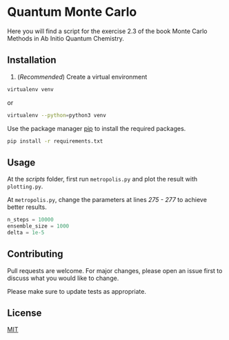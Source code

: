 # Quantum Monte Carlo

Here you will find a script for the exercise 2.3 of the book Monte Carlo Methods in Ab Initio Quantum
Chemistry.

## Installation

1. (*Recommended*) Create a virtual environment 

```bash
virtualenv venv
```

or 

```bash
virtualenv --python=python3 venv
```
 
Use the package manager [pip](https://pip.pypa.io/en/stable/) to install the required packages.

```bash
pip install -r requirements.txt
```

## Usage

At the *scripts* folder, first run ```metropolis.py``` and plot the result with ```plotting.py```.

At ```metropolis.py```, change the parameters at lines *275 - 277* to achieve better results.
```python
n_steps = 10000 
ensemble_size = 1000
delta = 1e-5
```

## Contributing
Pull requests are welcome. For major changes, please open an issue first to discuss what you would like to change.

Please make sure to update tests as appropriate.

## License
[MIT](https://choosealicense.com/licenses/mit/)